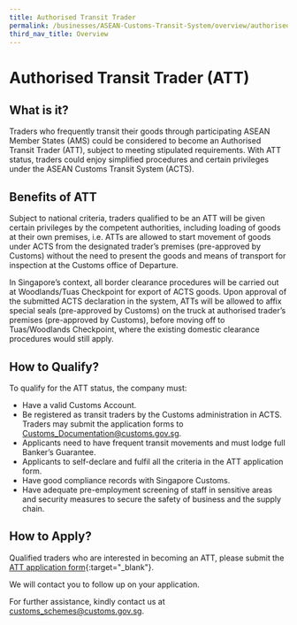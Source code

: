 ```yaml
---
title: Authorised Transit Trader
permalink: /businesses/ASEAN-Customs-Transit-System/overview/authorised-transit-trader
third_nav_title: Overview
---
```


# Authorised Transit Trader (ATT)

## What is it?

Traders who frequently transit their goods through participating ASEAN Member States (AMS) could be considered to become an Authorised Transit Trader (ATT), subject to meeting stipulated requirements. With ATT status, traders could enjoy simplified procedures and certain privileges under the ASEAN Customs Transit System (ACTS).

## Benefits of ATT

Subject to national criteria, traders qualified to be an ATT will be given certain privileges by the competent authorities, including loading of goods at their own premises, i.e. ATTs are allowed to start movement of goods under ACTS from the designated trader’s premises (pre-approved by Customs) without the need to present the goods and means of transport for inspection at the Customs office of Departure.

In Singapore’s context, all border clearance procedures will be carried out at Woodlands/Tuas Checkpoint for export of ACTS goods. Upon approval of the submitted ACTS declaration in the system, ATTs will be allowed to affix special seals (pre-approved by Customs) on the truck at authorised trader’s premises (pre-approved by Customs), before moving off to Tuas/Woodlands Checkpoint, where the existing domestic clearance procedures would still apply.

## How to Qualify?

To qualify for the ATT status, the company must:

- Have a valid Customs Account.
- Be registered as transit traders by the Customs administration in ACTS. Traders may submit the application forms to [Customs_Documentation@customs.gov.sg](mailto:Customs_Documentation@customs.gov.sg).
- Applicants need to have frequent transit movements and must lodge full Banker’s Guarantee.
- Applicants to self-declare and fulfil all the criteria in the ATT application form.
- Have good compliance records with Singapore Customs.
- Have adequate pre-employment screening of staff in sensitive areas and security measures to secure the safety of business and the supply chain.

## How to Apply?

Qualified traders who are interested in becoming an ATT, please submit the [ATT application form](https://form.gov.sg/5f83db6857b6f30011dadd06){:target="_blank"}.

We will contact you to follow up on your application.

For further assistance, kindly contact us at [customs_schemes@customs.gov.sg](mailto:customs_schemes@customs.gov.sg).
